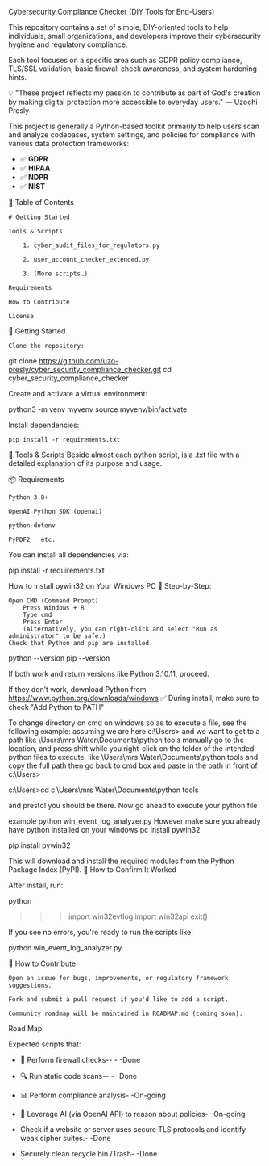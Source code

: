  Cybersecurity Compliance Checker (DIY Tools for End-Users)

This repository contains a set of simple, DIY-oriented tools to help individuals, small organizations, and developers improve their cybersecurity hygiene and regulatory compliance.

Each tool focuses on a specific area such as GDPR policy compliance, TLS/SSL validation, basic firewall check awareness, and system hardening hints.

   
 💡 "These project reflects my passion to contribute as part of God's creation by making digital protection more accessible to everyday users." — Uzochi Presly

This project is generally a Python-based toolkit primarily to help users scan and analyze codebases, system settings,
 and policies for compliance with various data protection frameworks:

- ✅ **GDPR**
- ✅ **HIPAA**
- ✅ **NDPR**
- ✅ **NIST**

📁 Table of Contents
	
	# Getting Started

	Tools & Scripts

        1. cyber_audit_files_for_regulators.py 

        2. user_account_checker_extended.py

        3. (More scripts…)

	Requirements

	How to Contribute

	License

🧰 Getting Started

    Clone the repository:

git clone https://github.com/uzo-presly/cyber_security_compliance_checker.git
cd cyber_security_compliance_checker

Create and activate a virtual environment:

python3 -m venv myvenv
source myvenv/bin/activate

Install dependencies:

    pip install -r requirements.txt

🔧 Tools & Scripts
Beside almost each python script, is a .txt file with a detailed explanation of its purpose and usage.


📦 Requirements

    Python 3.8+

    OpenAI Python SDK (openai)

    python-dotenv

    PyPDF2   etc.

You can install all dependencies via:

pip install -r requirements.txt



How to Install pywin32 on Your Windows PC
🔧 Step-by-Step:

    Open CMD (Command Prompt)
        Press Windows + R
        Type cmd
        Press Enter
        (Alternatively, you can right-click and select "Run as administrator" to be safe.)
    Check that Python and pip are installed

python --version
pip --version

If both work and return versions like Python 3.10.11, proceed.

If they don’t work, download Python from https://www.python.org/downloads/windows
✅ During install, make sure to check "Add Python to PATH"

To change directory on cmd on windows so as to execute a file, see the following example:
assuming we are here 
c:\Users>
and we want to get to a  path like \Users\mrs Water\Documents\python tools
manually go to the location, and press shift while you right-click on the folder of the intended python files to execute, like \Users\mrs Water\Documents\python tools
and copy the full path
then go back to cmd box and paste in the path in front of c:\Users>


c:\Users>cd c:\Users\mrs Water\Documents\python tools

and presto! you should be there. Now go ahead to execute your python file

example python win_event_log_analyzer.py
However make sure you already have python installed on your windows pc
    Install pywin32

pip install pywin32

This will download and install the required modules from the Python Package Index (PyPI).
🔎 How to Confirm It Worked

After install, run:

python
>>> import win32evtlog
>>> import win32api
>>> exit()

If you see no errors, you're ready to run the scripts like:

python win_event_log_analyzer.py

🤝 How to Contribute

    Open an issue for bugs, improvements, or regulatory framework suggestions.

    Fork and submit a pull request if you'd like to add a script.

    Community roadmap will be maintained in ROADMAP.md (coming soon).

Road Map:

Expected scripts that:

- 🔐 Perform firewall checks--	-	-Done

- 🔍 Run static code scans--	-	-Done

- 📊 Perform compliance analysis-	-On-going

- 🧠 Leverage AI (via OpenAI API) to reason about policies-	-On-going

- Check if a website or server uses secure TLS protocols and identify weak cipher suites.-	-Done

- Securely clean recycle bin /Trash-	-Done
